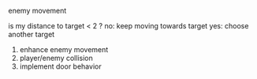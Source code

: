 enemy movement

is my distance to target < 2 ?
no: keep moving towards target
yes: choose another target

1. enhance enemy movement
2. player/enemy collision
3. implement door behavior